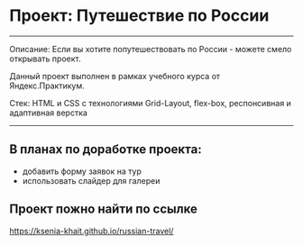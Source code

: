 # Проект: Путешествие по России
---
Описание: Если вы хотите попутешествовать по России - можете смело открывать проект. 

Данный проект выполнен в рамках учебного курса от Яндекс.Практикум.

Стек: HTML и CSS с технологиями Grid-Layout, flex-box, респонсивная и адаптивная верстка

---
## В планах по доработке проекта: 
+  добавить форму заявок на тур
+  использовать слайдер для галереи

## Проект пожно найти по ссылке

https://ksenia-khait.github.io/russian-travel/
